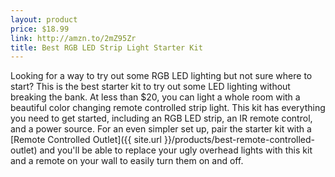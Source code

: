 ```yaml
---
layout: product
price: $18.99
link: http://amzn.to/2mZ95Zr
title: Best RGB LED Strip Light Starter Kit
---
```


Looking for a way to try out some RGB LED lighting but not sure where to start? This is the best starter kit to try out some LED lighting without breaking the bank. At less than $20, you can light a whole room with a beautiful color changing remote controlled strip light.
This kit has everything you need to get started, including an RGB LED strip, an IR remote control, and a power source. For an even simpler set up, pair the starter kit with a [Remote Controlled Outlet]({{ site.url }}/products/best-remote-controlled-outlet) and you'll be able to replace your ugly overhead lights with this kit and a remote on your wall to easily turn them on and off.
